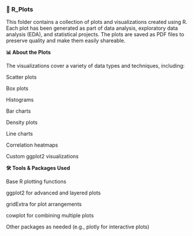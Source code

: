 <h3>📂 R_Plots</h3>

This folder contains a collection of plots and visualizations created using R. Each plot has been generated as part of data analysis, exploratory data analysis (EDA), and statistical projects. The plots are saved as PDF files to preserve quality and make them easily shareable.


**📊 About the Plots**

The visualizations cover a variety of data types and techniques, including:

Scatter plots

Box plots

Histograms

Bar charts

Density plots

Line charts

Correlation heatmaps

Custom ggplot2 visualizations

**🛠️ Tools & Packages Used**

Base R plotting functions

ggplot2 for advanced and layered plots

gridExtra for plot arrangements

cowplot for combining multiple plots

Other packages as needed (e.g., plotly for interactive plots)
